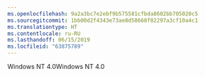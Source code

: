 ```yaml
---
ms.openlocfilehash: 9a2a3bc7e2ebf9b575581cfbda8602bb705020c5
ms.sourcegitcommit: 1bb00d2f4343e73ae8d58668f02297a3cf10a4c1
ms.translationtype: HT
ms.contentlocale: ru-RU
ms.lasthandoff: 06/15/2019
ms.locfileid: "63875789"
---
```

<span data-ttu-id="80edb-101">Windows NT 4.0</span><span class="sxs-lookup"><span data-stu-id="80edb-101">Windows NT 4.0</span></span>